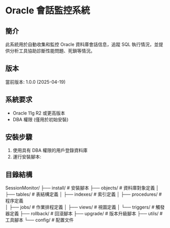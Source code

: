 # Oracle 會話監控系統

## 簡介
此系統用於自動收集和監控 Oracle 資料庫會話信息，追蹤 SQL 執行情況，並提供分析工具協助診斷性能問題、死鎖等情況。

## 版本
當前版本: 1.0.0 (2025-04-19)

## 系統要求
- Oracle 11g R2 或更高版本
- DBA 權限 (僅用於初始安裝)

## 安裝步驟
1. 使用具有 DBA 權限的用戶登錄資料庫
2. 運行安裝腳本:

## 目錄結構
SessionMonitor/
├── install/              # 安裝腳本
├── objects/              # 資料庫對象定義
│   ├── tables/           # 表結構定義
│   ├── indexes/          # 索引定義
│   ├── procedures/       # 程序定義  
│   ├── jobs/             # 作業排程定義
│   ├── views/            # 視圖定義
│   └── triggers/         # 觸發器定義
├── rollback/             # 回滾腳本
├── upgrade/              # 版本升級腳本
├── utils/                # 工具腳本
└── config/               # 配置文件